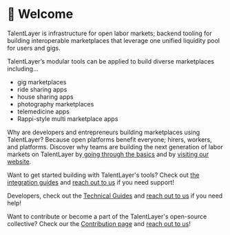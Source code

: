 # 👋 Welcome

TalentLayer is infrastructure for open labor markets; backend tooling for building interoperable marketplaces that leverage one unified liquidity pool for users and gigs.

TalentLayer’s modular tools can be applied to build diverse marketplaces including…

* gig marketplaces
* ride sharing apps
* house sharing apps
* photography marketplaces
* telemedicine apps
* Rappi-style multi marketplace apps

Why are developers and entrepreneurs building marketplaces using TalentLayer? Because open platforms benefit everyone; hirers, workers, and platforms. Discover why teams are building the next generation of labor markets on TalentLayer by[ going through the basics](basics/) and by [visiting our website](https://www.talentlayer.org/).

Want to get started building with TalentLayer's tools? Check out [the integration guides](quick-start-integration-guide.md) and [reach out to us](broken-reference) if you need support!

Developers, check out the [Technical Guides](technical-guides/) and [reach out to us](broken-reference) if you need help!

Want to contribute or become a part of the TalentLayer's open-source collective? Check our the [Contribution page](open-source-contribution/) and [reach out to us](broken-reference)!

